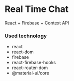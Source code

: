 # Real Time Chat
React + Firebase + Context API

### Used technology
* react
* react-dom
* firebase
* react-firebase-hooks
* react-router-dom
* @material-ui/core
